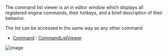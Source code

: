The command list viewer is an in editor window which displays all registered engine commands, their hotkeys, and a brief description of their behavior.

The list can be accessed in the same way as any other command

- [Command](https://github.com/zeroengineteam/ZeroDocs/zero_editor_documentation/zeromanual/editor/editorcommands.markdown) : [CommandListViewer](https://github.com/zeroengineteam/ZeroDocs/code_reference/command_reference.markdown#commandlistviewer)



![image](https://media.githubusercontent.com/media/zeroengineteam/ZeroFiles/master/doc_files/90634.png)

 

 